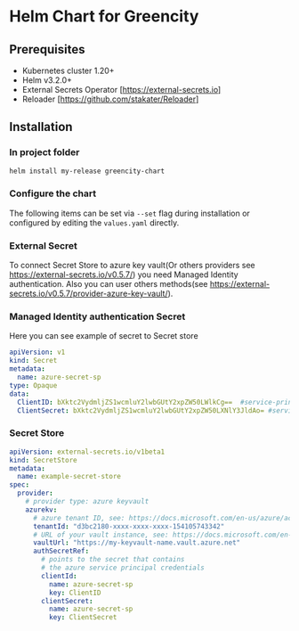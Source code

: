 # Helm Chart for Greencity

## Prerequisites

- Kubernetes cluster 1.20+
- Helm v3.2.0+
- External Secrets Operator [https://external-secrets.io]
- Reloader [https://github.com/stakater/Reloader]

## Installation

### In project folder
```bash
helm install my-release greencity-chart
```
### Configure the chart

The following items can be set via `--set` flag during installation or configured by editing the `values.yaml` directly.

### External Secret 
To connect Secret Store to azure key vault(Or others providers see https://external-secrets.io/v0.5.7/) you need Managed Identity authentication. Also you can user others methods(see https://external-secrets.io/v0.5.7/provider-azure-key-vault/). 

### Managed Identity authentication Secret
Here you can see example of secret to Secret store
```yml
apiVersion: v1
kind: Secret
metadata:
  name: azure-secret-sp
type: Opaque
data:
  ClientID: bXktc2VydmljZS1wcmluY2lwbGUtY2xpZW50LWlkCg==  #service-principal-ID
  ClientSecret: bXktc2VydmljZS1wcmluY2lwbGUtY2xpZW50LXNlY3JldAo= #service-principal-secret
```
### Secret Store 
```yml
apiVersion: external-secrets.io/v1beta1
kind: SecretStore
metadata:
  name: example-secret-store
spec:
  provider:
    # provider type: azure keyvault
    azurekv:
      # azure tenant ID, see: https://docs.microsoft.com/en-us/azure/active-directory/fundamentals/active-directory-how-to-find-tenant
      tenantId: "d3bc2180-xxxx-xxxx-xxxx-154105743342"
      # URL of your vault instance, see: https://docs.microsoft.com/en-us/azure/key-vault/general/about-keys-secrets-certificates
      vaultUrl: "https://my-keyvault-name.vault.azure.net"
      authSecretRef:
        # points to the secret that contains
        # the azure service principal credentials
        clientId:
          name: azure-secret-sp
          key: ClientID
        clientSecret:
          name: azure-secret-sp
          key: ClientSecret
```
